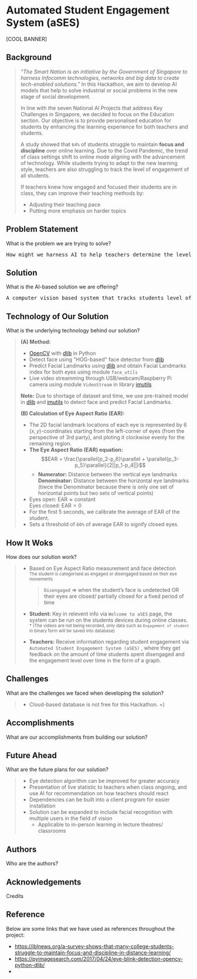 # Automated Student Engagement System (aSES)

[COOL BANNER]

## Background
>   *"The Smart Nation is an initiative by the Government of Singapore to harness Infocomm technologies, networks and big data to create tech-enabled solutions."* In this Hackathon, we aim to develop AI models that help to solve industrial or social problems in the new stage of social development.
>
>   In line with the seven National AI Projects that address Key Challenges in Singapore, we decided to focus on the Education section. Our objective is to provide personalised education for students by enhancing the learning experience for both teachers and students.
>
>   A study showed that `64%` of students struggle to maintain **focus and discipline** over online learning.
>   Due to the Covid Pandemic, the trend of class settings shift to online mode aligning with the advancement of technology. While students trying to adapt to the new learning style, teachers are also struggling to track the level of engagement of all students.
>
>   If teachers knew how engaged and focused their students are in class, they can improve their teaching methods by:
>   * Adjusting their teaching pace
>   * Putting more emphasis on harder topics

## Problem Statement
What is the problem we are trying to solve?
<pre>
How might we harness AI to help teachers determine the level of engagement of students in online learning?
</pre>

## Solution
What is the AI-based solution we are offering?
<pre>
A computer vision based system that tracks students level of engagement in real-time during an online class session.
</pre>

## Technology of Our Solution
What is the underlying technology behind our solution?
>   **(A) Method:**
>   * [OpenCV](https://opencv.org/) with [dlib](https://pypi.org/project/dlib/) in Python
>   * Detect face using "HOG-based" face detector from [dlib](https://pypi.org/project/dlib/)
>   * Predict Facial Landmarks using [dlib](https://pypi.org/project/dlib/) and obtain Facial Landmarks index for both eyes using module `face_utils`
>   * Live video streamming through USB/webcam/Raspberry Pi camera using module `VideoStream` in library [imutils](https://pypi.org/project/imutils/)
>
>   **Note:** Due to shortage of dataset and time, we use pre-trained model in [dlib](https://pypi.org/project/dlib/) and [imutils](https://pypi.org/project/imutils/) to detect face and predict Facial Landmarks.
>
>   **(B) Calculation of Eye Aspect Ratio (EAR):** <br>
>   * The 2D facial landmark locations of each eye is represented by 6 $(x,y)$-coordinates starting from the left-corner of eyes (from the perspective of 3rd party), and ploting it clockwise evenly for the remaining region.
>   * **The Eye Aspect Ratio (EAR) equation:**
>   $$EAR = \frac{\parallel{p_2-p_6}\parallel + \parallel{p_3-p_5}\parallel}{2||p_1-p_4||}$$
>       * **Numerator:** Distance between the vertical eye landmarks
>         **Denominator:** Distance between the horizontal eye landmarks
>           (tiwce the Denominator because there is only one set of horizontal points but two sets of vertical points)
>   * Eyes open:  $\text{EAR} \approx \text{constant}$ <br>
>     Eyes closed: $\text{EAR} = 0$
>   * For the first 5 seconds, we calibrate the average of EAR of the student.
>   * Sets a threshold of `60%` of average EAR to signify closed eyes.


## How It Woks
How does our solution work?
>   * Based on Eye Aspect Ratio measurement and face detection <br>
>       <sub> The student is categorised as engaged or disengaged based on their eye movements </sub>
>       >   `Disengaged` => when the student’s face is undetected OR their eyes are closed/ partially closed for a fixed period of time
>
>   * **Student:** Key in relevent info via `Welcome to aSES` page, the system can be run on the students devices during online classes. <br>
>       <sub> * (The videos are not being recorded, only data such as `Engagement of student` in binary form will be saved into database) </sub>
>
>   * **Teachers:** Receive information regarding student engagement via `Automated Student Engagement System (aSES)` , where they get feedback on the amount of time students spent disengaged and the engagement level over time in the form of a graph.


## Challenges
What are the challenges we faced when developing the solution?
>   * Cloud-based database is not free for this Hackathon. =)

## Accomplishments
What are our accomplishments from building our solution?

## Future Ahead
What are the future plans for our solution?
>   * Eye detection algorithm can be improved for greater accuracy
>   * Presentation of live statistic to teachers when class ongoing, and use AI for recommendation on how teachers should react 
>   * Dependencies can be built into a client program for easier installation
>   * Solution can be expanded to include facial recognition with multiple users in the field of vision
>       - Applicable to in-person learning in lecture theatres/ classrooms

## Authors
Who are the authors?

## Acknowledgements
Credits

## Reference
Below are some links that we have used as references throughout the project:
* https://iblnews.org/a-survey-shows-that-many-college-students-struggle-to-maintain-focus-and-discipline-in-distance-learning/
* https://pyimagesearch.com/2017/04/24/eye-blink-detection-opencv-python-dlib/
* 

